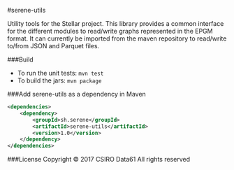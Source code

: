 #serene-utils 

Utility tools for the Stellar project. This library provides a common interface for the different modules to read/write graphs represented in the EPGM format. It can currently be imported from the maven repository to read/write to/from JSON and Parquet files. 

###Build
- To run the unit tests: `mvn test`
- To build the jars: `mvn package`

###Add serene-utils as a dependency in Maven
```xml
<dependencies>
    <dependency>
        <groupId>sh.serene</groupId>
        <artifactId>serene-utils</artifactId>
        <version>1.0</version>
    </dependency>
</dependencies>
```

###License
Copyright © 2017 CSIRO Data61 All rights reserved
